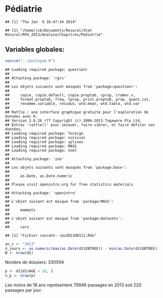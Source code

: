 Pédiatrie
========================================================


```
## [1] "Thu Jan  9 16:47:34 2014"
```

```
## [1] "/home/jcb/Documents/Resural/Stat Resural/RPU_2013/Analyse/Chapitres/Pediatrie"
```

Variables globales:
-------------------

```r
source("../prologue.R")
```

```
## Loading required package: questionr
## 
## Attaching package: 'rgrs'
## 
## Les objets suivants sont masqués from 'package:questionr':
## 
##     copie, copie.default, copie.proptab, cprop, cramer.v,
##     format.proptab, freq, lprop, print.proptab, prop, quant.cut,
##     renomme.variable, residus, wtd.mean, wtd.table, wtd.var
## 
## Rattle : une interface graphique gratuite pour l'exploration de données avec R.
## Version 2.6.26 r77 Copyright (c) 2006-2013 Togaware Pty Ltd.
## Entrez 'rattle()' pour secouer, faire vibrer, et faire défiler vos données.
## Loading required package: foreign
## Loading required package: survival
## Loading required package: splines
## Loading required package: MASS
## Loading required package: nnet
## 
## Attaching package: 'zoo'
## 
## Les objets suivants sont masqués from 'package:base':
## 
##     as.Date, as.Date.numeric
## 
## Please visit openintro.org for free statistics materials
## 
## Attaching package: 'openintro'
## 
## L'objet suivant est masqué from 'package:MASS':
## 
##     mammals
## 
## L'objet suivant est masqué from 'package:datasets':
## 
##     cars
```

```
## [1] "Fichier courant: rpu2013d0112.Rda"
```

```r
an_c <- "2013"
n_jours <- as.numeric(max(as.Date(d1$ENTREE)) - min(as.Date(d1$ENTREE)))
N <- nrow(d1)
```

Nombre de dossiers: 330594


```r
p <- d1[d1$AGE < 18, ]
n_p <- nrow(p)
```

Les moins de 18 ans représentent $79946$ passages en 2013 soit $220$ passages par jour.

